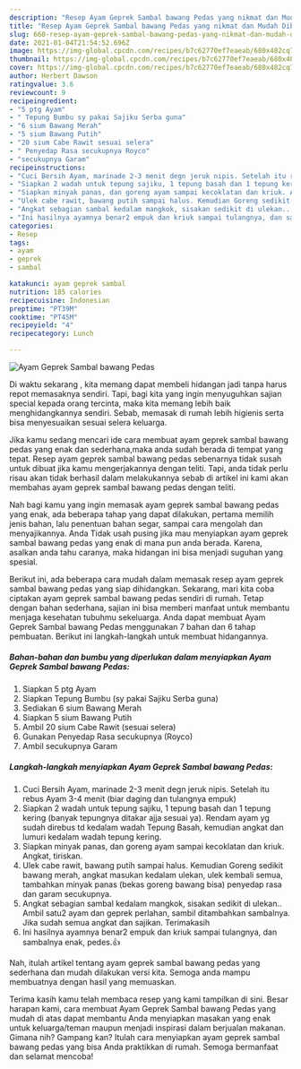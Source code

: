 ```yaml
---
description: "Resep Ayam Geprek Sambal bawang Pedas yang nikmat dan Mudah Dibuat"
title: "Resep Ayam Geprek Sambal bawang Pedas yang nikmat dan Mudah Dibuat"
slug: 660-resep-ayam-geprek-sambal-bawang-pedas-yang-nikmat-dan-mudah-dibuat
date: 2021-01-04T21:54:52.696Z
image: https://img-global.cpcdn.com/recipes/b7c62770ef7eaeab/680x482cq70/ayam-geprek-sambal-bawang-pedas-foto-resep-utama.jpg
thumbnail: https://img-global.cpcdn.com/recipes/b7c62770ef7eaeab/680x482cq70/ayam-geprek-sambal-bawang-pedas-foto-resep-utama.jpg
cover: https://img-global.cpcdn.com/recipes/b7c62770ef7eaeab/680x482cq70/ayam-geprek-sambal-bawang-pedas-foto-resep-utama.jpg
author: Herbert Dawson
ratingvalue: 3.6
reviewcount: 9
recipeingredient:
- "5 ptg Ayam"
- " Tepung Bumbu sy pakai Sajiku Serba guna"
- "6 sium Bawang Merah"
- "5 sium Bawang Putih"
- "20 sium Cabe Rawit sesuai selera"
- " Penyedap Rasa secukupnya Royco"
- "secukupnya Garam"
recipeinstructions:
- "Cuci Bersih Ayam, marinade 2-3 menit degn jeruk nipis. Setelah itu rebus Ayam 3-4 menit (biar daging dan tulangnya empuk)"
- "Siapkan 2 wadah untuk tepung sajiku, 1 tepung basah dan 1 tepung kering (banyak tepungnya ditakar ajja sesuai ya). Rendam ayam yg sudah direbus td kedalam wadah Tepung Basah, kemudian angkat dan lumuri kedalam wadah tepung kering."
- "Siapkan minyak panas, dan goreng ayam sampai kecoklatan dan kriuk. Angkat, tiriskan."
- "Ulek cabe rawit, bawang putih sampai halus. Kemudian Goreng sedikit bawang merah, angkat masukan kedalam ulekan, ulek kembali semua, tambahkan minyak panas (bekas goreng bawang bisa) penyedap rasa dan garam secukupnya."
- "Angkat sebagian sambal kedalam mangkok, sisakan sedikit di ulekan.. Ambil satu2 ayam dan geprek perlahan, sambil ditambahkan sambalnya. Jika sudah semua angkat dan sajikan. Terimakasih"
- "Ini hasilnya ayamnya benar2 empuk dan kriuk sampai tulangnya, dan sambalnya enak, pedes.👍"
categories:
- Resep
tags:
- ayam
- geprek
- sambal

katakunci: ayam geprek sambal 
nutrition: 185 calories
recipecuisine: Indonesian
preptime: "PT39M"
cooktime: "PT45M"
recipeyield: "4"
recipecategory: Lunch

---
```



![Ayam Geprek Sambal bawang Pedas](https://img-global.cpcdn.com/recipes/b7c62770ef7eaeab/680x482cq70/ayam-geprek-sambal-bawang-pedas-foto-resep-utama.jpg)

Di waktu  sekarang , kita memang dapat membeli hidangan jadi tanpa harus repot memasaknya sendiri. Tapi, bagi kita yang ingin menyuguhkan sajian special kepada orang tercinta, maka kita memang lebih baik menghidangkannya sendiri. Sebab, memasak di rumah lebih higienis serta bisa menyesuaikan sesuai selera keluarga.

Jika kamu sedang mencari ide cara membuat ayam geprek sambal bawang pedas yang enak dan sederhana,maka anda sudah berada di tempat yang tepat. Resep ayam geprek sambal bawang pedas  sebenarnya tidak susah untuk dibuat jika kamu mengerjakannya dengan teliti. Tapi, anda tidak perlu risau akan tidak berhasil dalam melakukannya 
sebab di artikel ini kami akan membahas ayam geprek sambal bawang pedas dengan teliti.  



Nah bagi kamu yang ingin memasak ayam geprek sambal bawang pedas yang enak, ada beberapa tahap yang dapat dilakukan, pertama memilih jenis bahan, lalu penentuan bahan segar, sampai cara mengolah dan menyajikannya. Anda Tidak usah pusing jika mau menyiapkan ayam geprek sambal bawang pedas yang enak di mana pun anda berada. Karena, asalkan anda  tahu caranya, maka hidangan ini bisa menjadi suguhan yang spesial.

Berikut ini, ada beberapa cara mudah dalam memasak resep ayam geprek sambal bawang pedas yang siap dihidangkan. Sekarang, mari kita coba ciptakan ayam geprek sambal bawang pedas sendiri di rumah. Tetap dengan bahan sederhana, sajian ini bisa memberi manfaat untuk membantu menjaga kesehatan tubuhmu sekeluarga. Anda dapat membuat Ayam Geprek Sambal bawang Pedas menggunakan 7 bahan dan 6 tahap pembuatan. Berikut ini langkah-langkah untuk membuat hidangannya.

<!--inarticleads1-->

##### Bahan-bahan dan bumbu yang diperlukan dalam menyiapkan Ayam Geprek Sambal bawang Pedas:

1. Siapkan 5 ptg Ayam
1. Siapkan  Tepung Bumbu (sy pakai Sajiku Serba guna)
1. Sediakan 6 sium Bawang Merah
1. Siapkan 5 sium Bawang Putih
1. Ambil 20 sium Cabe Rawit (sesuai selera)
1. Gunakan  Penyedap Rasa secukupnya (Royco)
1. Ambil secukupnya Garam




<!--inarticleads2-->

##### Langkah-langkah menyiapkan Ayam Geprek Sambal bawang Pedas:

1. Cuci Bersih Ayam, marinade 2-3 menit degn jeruk nipis. Setelah itu rebus Ayam 3-4 menit (biar daging dan tulangnya empuk)
1. Siapkan 2 wadah untuk tepung sajiku, 1 tepung basah dan 1 tepung kering (banyak tepungnya ditakar ajja sesuai ya). Rendam ayam yg sudah direbus td kedalam wadah Tepung Basah, kemudian angkat dan lumuri kedalam wadah tepung kering.
1. Siapkan minyak panas, dan goreng ayam sampai kecoklatan dan kriuk. Angkat, tiriskan.
1. Ulek cabe rawit, bawang putih sampai halus. Kemudian Goreng sedikit bawang merah, angkat masukan kedalam ulekan, ulek kembali semua, tambahkan minyak panas (bekas goreng bawang bisa) penyedap rasa dan garam secukupnya.
1. Angkat sebagian sambal kedalam mangkok, sisakan sedikit di ulekan.. Ambil satu2 ayam dan geprek perlahan, sambil ditambahkan sambalnya. Jika sudah semua angkat dan sajikan. Terimakasih
1. Ini hasilnya ayamnya benar2 empuk dan kriuk sampai tulangnya, dan sambalnya enak, pedes.👍




Nah, itulah artikel tentang  ayam geprek sambal bawang pedas  yang sederhana dan mudah dilakukan versi kita. Semoga anda mampu membuatnya dengan hasil yang memuaskan. 

Terima kasih kamu telah membaca resep yang kami tampilkan di sini. Besar harapan kami, cara membuat  Ayam Geprek Sambal bawang Pedas yang mudah di atas dapat membantu Anda menyiapkan masakan yang enak untuk keluarga/teman maupun menjadi inspirasi dalam berjualan makanan. Gimana nih? Gampang kan? Itulah cara menyiapkan ayam geprek sambal bawang pedas yang bisa Anda praktikkan di rumah. Semoga bermanfaat dan selamat mencoba!

